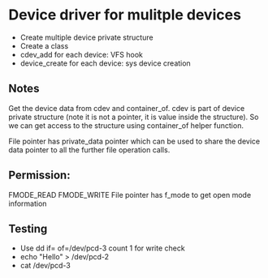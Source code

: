 # Device driver for mulitple devices
- Create multiple device private structure
- Create a class
- cdev_add for each device: VFS hook
- device_create for each device: sys device creation

## Notes
Get the device data from cdev and container_of.
cdev is part of device private structure (note it is not a pointer, it is value inside the structure).
So we can get access to the structure using container_of helper function.

File pointer has private_data pointer which can be used to share the
device data pointer to all the further file operation calls.

## Permission:
FMODE_READ
FMODE_WRITE
File pointer has f_mode to get open mode information

## Testing
- Use dd if=<file> of=/dev/pcd-3 count 1 for write check
- echo "Hello" > /dev/pcd-2
- cat /dev/pcd-3

